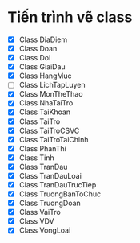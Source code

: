 # Tiến trình vẽ class

- [x] Class DiaDiem
- [x] Class Doan
- [x] Class Doi
- [x] Class GiaiDau
- [x] Class HangMuc
- [ ] Class LichTapLuyen
- [x] Class MonTheThao
- [x] Class NhaTaiTro
- [x] Class TaiKhoan
- [x] Class TaiTro
- [x] Class TaiTroCSVC
- [x] Class TaiTroTaiChinh
- [x] Class PhanThi
- [x] Class Tinh
- [x] Class TranDau
- [x] Class TranDauLoai
- [x] Class TranDauTrucTiep
- [x] Class TruongBanToChuc
- [x] Class TruongDoan
- [x] Class VaiTro
- [x] Class VDV
- [x] Class VongLoai